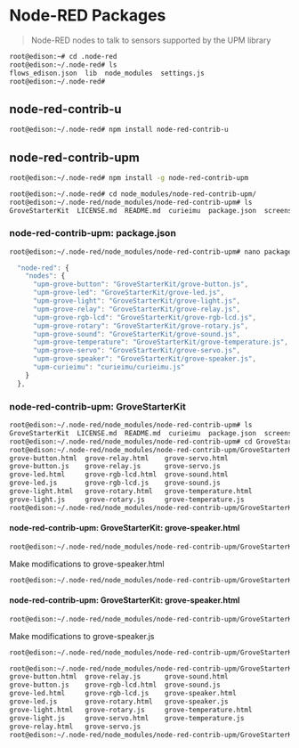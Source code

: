 # Node-RED Packages

> Node-RED nodes to talk to sensors supported by the UPM library

```sh
root@edison:~# cd .node-red
root@edison:~/.node-red# ls
flows_edison.json  lib  node_modules  settings.js
root@edison:~/.node-red# 
```

## node-red-contrib-u

```sh
root@edison:~/.node-red# npm install node-red-contrib-u
```

## node-red-contrib-upm

```sh
root@edison:~/.node-red# npm install -g node-red-contrib-upm
```

```sh
root@edison:~/.node-red# cd node_modules/node-red-contrib-upm/
root@edison:~/.node-red/node_modules/node-red-contrib-upm# ls
GroveStarterKit  LICENSE.md  README.md  curieimu  package.json  screenshot.png
```

### node-red-contrib-upm: package.json

```sh
root@edison:~/.node-red/node_modules/node-red-contrib-upm# nano package.json
```

```javascript
  "node-red": {
    "nodes": {
      "upm-grove-button": "GroveStarterKit/grove-button.js",
      "upm-grove-led": "GroveStarterKit/grove-led.js",
      "upm-grove-light": "GroveStarterKit/grove-light.js",
      "upm-grove-relay": "GroveStarterKit/grove-relay.js",
      "upm-grove-rgb-lcd": "GroveStarterKit/grove-rgb-lcd.js",
      "upm-grove-rotary": "GroveStarterKit/grove-rotary.js",
      "upm-grove-sound": "GroveStarterKit/grove-sound.js",
      "upm-grove-temperature": "GroveStarterKit/grove-temperature.js",
      "upm-grove-servo": "GroveStarterKit/grove-servo.js",
      "upm-grove-speaker": "GroveStarterKit/grove-speaker.js",
      "upm-curieimu": "curieimu/curieimu.js"
    }
  },
```

### node-red-contrib-upm: GroveStarterKit

```sh
root@edison:~/.node-red/node_modules/node-red-contrib-upm# ls 
GroveStarterKit  LICENSE.md  README.md  curieimu  package.json  screenshot.png
root@edison:~/.node-red/node_modules/node-red-contrib-upm# cd GroveStarterKit/
root@edison:~/.node-red/node_modules/node-red-contrib-upm/GroveStarterKit# ls
grove-button.html  grove-relay.html    grove-servo.html
grove-button.js    grove-relay.js      grove-servo.js
grove-led.html     grove-rgb-lcd.html  grove-sound.html
grove-led.js       grove-rgb-lcd.js    grove-sound.js
grove-light.html   grove-rotary.html   grove-temperature.html
grove-light.js     grove-rotary.js     grove-temperature.js
root@edison:~/.node-red/node_modules/node-red-contrib-upm/GroveStarterKit# 
```

#### node-red-contrib-upm: GroveStarterKit: grove-speaker.html

```sh
root@edison:~/.node-red/node_modules/node-red-contrib-upm/GroveStarterKit# cp grove-relay.html grove-speaker.html
```

Make modifications to grove-speaker.html

```sh
root@edison:~/.node-red/node_modules/node-red-contrib-upm/GroveStarterKit# nano grove-speaker.html
```

#### node-red-contrib-upm: GroveStarterKit: grove-speaker.html

```sh
root@edison:~/.node-red/node_modules/node-red-contrib-upm/GroveStarterKit# cp grove-relay.js grove-speaker.js
```

Make modifications to grove-speaker.js

```sh
root@edison:~/.node-red/node_modules/node-red-contrib-upm/GroveStarterKit# nano grove-speaker.js
```

```sh
root@edison:~/.node-red/node_modules/node-red-contrib-upm/GroveStarterKit# ls
grove-button.html  grove-relay.js      grove-sound.html
grove-button.js    grove-rgb-lcd.html  grove-sound.js
grove-led.html     grove-rgb-lcd.js    grove-speaker.html
grove-led.js       grove-rotary.html   grove-speaker.js
grove-light.html   grove-rotary.js     grove-temperature.html
grove-light.js     grove-servo.html    grove-temperature.js
grove-relay.html   grove-servo.js
root@edison:~/.node-red/node_modules/node-red-contrib-upm/GroveStarterKit# 
```